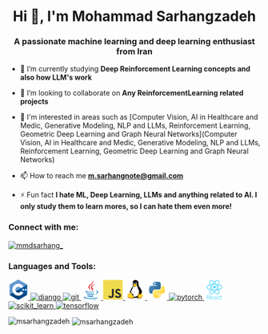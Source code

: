 <h1 align="center">Hi 👋, I'm Mohammad Sarhangzadeh</h1>
<h3 align="center">A passionate machine learning and deep learning enthusiast from Iran</h3>

- 🌱 I’m currently studying **Deep Reinforcement Learning concepts and also how LLM's work**

- 👯 I’m looking to collaborate on **Any ReinforcementLearning related projects**

- 📝 I'm interested in areas such as [Computer Vision, AI in Healthcare and Medic, Generative Modeling, NLP and LLMs, Reinforcement Learning, Geometric Deep Learning and Graph Neural Networks](Computer Vision, AI in Healthcare and Medic, Generative Modeling, NLP and LLMs, Reinforcement Learning, Geometric Deep Learning and Graph Neural Networks)

- 📫 How to reach me **m.sarhangnote@gmail.com**

- ⚡ Fun fact **I hate ML, Deep Learning, LLMs and anything related to AI. I only study them to learn mores, so I can hate them even more!**

<h3 align="left">Connect with me:</h3>
<p align="left">
<a href="https://instagram.com/mmdsarhang_" target="blank"><img align="center" src="https://raw.githubusercontent.com/rahuldkjain/github-profile-readme-generator/master/src/images/icons/Social/instagram.svg" alt="mmdsarhang_" height="30" width="40" /></a>
</p>

<h3 align="left">Languages and Tools:</h3>
<p align="left"> <a href="https://www.w3schools.com/cpp/" target="_blank" rel="noreferrer"> <img src="https://raw.githubusercontent.com/devicons/devicon/master/icons/cplusplus/cplusplus-original.svg" alt="cplusplus" width="40" height="40"/> </a> <a href="https://www.djangoproject.com/" target="_blank" rel="noreferrer"> <img src="https://cdn.worldvectorlogo.com/logos/django.svg" alt="django" width="40" height="40"/> </a> <a href="https://git-scm.com/" target="_blank" rel="noreferrer"> <img src="https://www.vectorlogo.zone/logos/git-scm/git-scm-icon.svg" alt="git" width="40" height="40"/> </a> <a href="https://www.java.com" target="_blank" rel="noreferrer"> <img src="https://raw.githubusercontent.com/devicons/devicon/master/icons/java/java-original.svg" alt="java" width="40" height="40"/> </a> <a href="https://developer.mozilla.org/en-US/docs/Web/JavaScript" target="_blank" rel="noreferrer"> <img src="https://raw.githubusercontent.com/devicons/devicon/master/icons/javascript/javascript-original.svg" alt="javascript" width="40" height="40"/> </a> <a href="https://www.linux.org/" target="_blank" rel="noreferrer"> <img src="https://raw.githubusercontent.com/devicons/devicon/master/icons/linux/linux-original.svg" alt="linux" width="40" height="40"/> </a> <a href="https://www.python.org" target="_blank" rel="noreferrer"> <img src="https://raw.githubusercontent.com/devicons/devicon/master/icons/python/python-original.svg" alt="python" width="40" height="40"/> </a> <a href="https://pytorch.org/" target="_blank" rel="noreferrer"> <img src="https://www.vectorlogo.zone/logos/pytorch/pytorch-icon.svg" alt="pytorch" width="40" height="40"/> </a> <a href="https://reactjs.org/" target="_blank" rel="noreferrer"> <img src="https://raw.githubusercontent.com/devicons/devicon/master/icons/react/react-original-wordmark.svg" alt="react" width="40" height="40"/> </a> <a href="https://scikit-learn.org/" target="_blank" rel="noreferrer"> <img src="https://upload.wikimedia.org/wikipedia/commons/0/05/Scikit_learn_logo_small.svg" alt="scikit_learn" width="40" height="40"/> </a> <a href="https://www.tensorflow.org" target="_blank" rel="noreferrer"> <img src="https://www.vectorlogo.zone/logos/tensorflow/tensorflow-icon.svg" alt="tensorflow" width="40" height="40"/> </a> </p>

<p><img align="left" src="https://github-readme-stats.vercel.app/api/top-langs?username=msarhangzadeh&show_icons=true&locale=en&layout=compact" alt="msarhangzadeh" /></p>

<p>&nbsp;<img align="center" src="https://github-readme-stats.vercel.app/api?username=msarhangzadeh&show_icons=true&locale=en" alt="msarhangzadeh" /></p>
